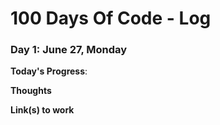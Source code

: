 # 100 Days Of Code - Log

### Day 1: June 27, Monday

**Today's Progress**: 

**Thoughts**

**Link(s) to work**
